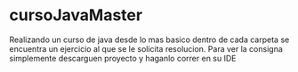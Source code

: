 # cursoJavaMaster
Realizando un curso de java desde lo mas basico dentro de cada carpeta se encuentra un ejercicio  al que se le solicita resolucion. Para ver la consigna simplemente descarguen proyecto y haganlo correr en su IDE

     
     
